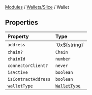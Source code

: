 [Modules](../../../README.md) / [Wallets/Slice](../README.md) / Wallet

## Properties

| Property | Type |
| :------ | :------ |
| `address` | \`0x$\{string\}\` |
| `chain?` | `Chain` |
| `chainId` | `number` |
| `connectorClient?` | `never` |
| `isActive` | `boolean` |
| `isContractAddress` | `boolean` |
| `walletType` | [`WalletType`](../../ConnectorsInitialize/enumerations/WalletType.md) |
